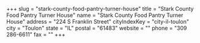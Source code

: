 +++
slug = "stark-county-food-pantry-turner-house"
title = "Stark County Food Pantry Turner House"
name = "Stark County Food Pantry Turner House"
address = "224 S Franklin Street"
cityIndexKey = "city-il-toulon"
city = "Toulon"
state = "IL"
postal = "61483"
website = ""
phone = "309 286-6611"
fax = ""
+++
